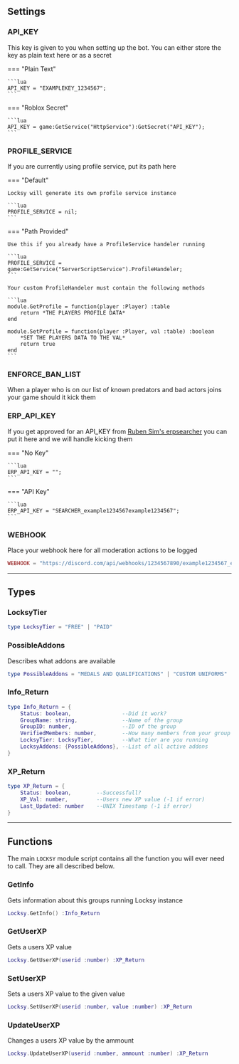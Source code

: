 ## Settings

### API_KEY
This key is given to you when setting up the bot. You can either store the key as plain text here or as a secret

=== "Plain Text"

    ```lua
    API_KEY = "EXAMPLEKEY_1234567";
    ```

=== "Roblox Secret"

    ```lua
    API_KEY = game:GetService("HttpService"):GetSecret("API_KEY");
    ```

### PROFILE_SERVICE
If you are currently using profile service, put its path here

=== "Default"

    Locksy will generate its own profile service instance

    ```lua
    PROFILE_SERVICE = nil;
    ```

=== "Path Provided"

    Use this if you already have a ProfileService handeler running

    ```lua
    PROFILE_SERVICE = game:GetService("ServerScriptService").ProfileHandeler;
    ```

    Your custom ProfileHandeler must contain the following methods

    ```lua
    module.GetProfile = function(player :Player) :table
        return *THE PLAYERS PROFILE DATA*
    end

    module.SetProfile = function(player :Player, val :table) :boolean
        *SET THE PLAYERS DATA TO THE VAL*
        return true
    end
    ```

### ENFORCE_BAN_LIST
When a player who is on our list of known predators and bad actors joins your game should it kick them

### ERP_API_KEY
If you get approved for an API_KEY from [Ruben Sim's erpsearcher](https://erpsearcher.com/dashboard) you can put it here and we will handle kicking them

=== "No Key"

    ```lua
    ERP_API_KEY = "";
    ```

=== "API Key"

    ```lua
    ERP_API_KEY = "SEARCHER_example1234567example1234567";
    ```

### WEBHOOK
Place your webhook here for all moderation actions to be logged

```lua
WEBHOOK = "https://discord.com/api/webhooks/1234567890/example1234567_example1234567890";
```

----------


## Types

### LocksyTier
```lua
type LocksyTier = "FREE" | "PAID"
```

### PossibleAddons
Describes what addons are available
```lua
type PossibleAddons = "MEDALS AND QUALIFICATIONS" | "CUSTOM UNIFORMS" | "FACTIONS"
```

### Info_Return
```lua
type Info_Return = {
    Status: boolean,                --Did it work?
    GroupName: string,              --Name of the group
    GroupID: number,                --ID of the group
    VerifiedMembers: number,        --How many members from your group in the system
    LocksyTier: LocksyTier,         --What tier are you running
    LocksyAddons: {PossibleAddons}, --List of all active addons
}
```

### XP_Return
```lua
type XP_Return = {
    Status: boolean,        --Successfull?
    XP_Val: number,         --Users new XP value (-1 if error)
    Last_Updated: number    --UNIX Timestamp (-1 if error)
}
```



------

## Functions

The main `LOCKSY` module script contains all the function you will ever need to call. They are all described below.

### GetInfo

Gets information about this groups running Locksy instance
```lua
Locksy.GetInfo() :Info_Return
```

### GetUserXP

Gets a users XP value
```lua
Locksy.GetUserXP(userid :number) :XP_Return
```

### SetUserXP

Sets a users XP value to the given value
```lua
Locksy.SetUserXP(userid :number, value :number) :XP_Return
```

### UpdateUserXP

Changes a users XP value by the ammount
```lua
Locksy.UpdateUserXP(userid :number, ammount :number) :XP_Return
```
